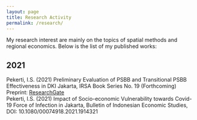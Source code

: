 ```yaml
---
layout: page
title: Research Activity
permalink: /research/
---
```


My research interest are mainly on the topics of spatial methods and regional economics. Below is the list of my published works:

## 2021
Pekerti, I.S. (2021) Preliminary Evaluation of PSBB and Transitional PSBB Effectiveness in DKI Jakarta, IRSA Book Series No. 19 (Forthcoming) Preprint: [ResearchGate][psbb]  
Pekerti, I.S. (2021) Impact of Socio-economic Vulnerability towards Covid-19 Force of Infection in Jakarta, Bulletin of Indonesian Economic Studies, DOI: 10.1080/00074918.2021.1914321

[psbb]: https://www.researchgate.net/publication/344425963_Preliminary_Evaluation_of_PSBB_and_Transitional_PSBB_Effectiveness_in_DKI_Jakarta
